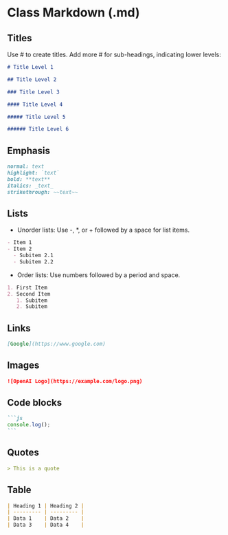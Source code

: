 # Class Markdown (.md)

## Titles

Use # to create titles. Add more # for sub-headings, indicating lower levels:

```md
# Title Level 1

## Title Level 2

### Title Level 3

#### Title Level 4

##### Title Level 5

###### Title Level 6
```

## Emphasis

```md
normal: text
highlight: `text`
bold: **text**
italics: _text_
strikethrough: ~~text~~
```

## Lists

- Unorder lists: Use -, \*, or + followed by a space for list items.

```md
- Item 1
- Item 2
  - Subitem 2.1
  - Subitem 2.2
```

- Order lists: Use numbers followed by a period and space.

```md
1. First Item
2. Second Item
   1. Subitem
   2. Subitem
```

## Links

```md
[Google](https://www.google.com)
```

## Images

```md
![OpenAI Logo](https://example.com/logo.png)
```

## Code blocks

````md
```js
console.log();
```
````

## Quotes

```md
> This is a quote
```

## Table

```md
| Heading 1 | Heading 2 |
| --------- | --------- |
| Data 1    | Data 2    |
| Data 3    | Data 4    |
```